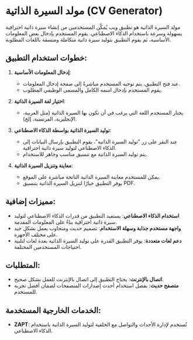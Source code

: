 # مولد السيرة الذاتية (CV Generator)

مولد السيرة الذاتية هو تطبيق ويب يُمكِّن المستخدمين من إنشاء سيرة ذاتية احترافية بسهولة وسرعة باستخدام الذكاء الاصطناعي. يقوم المستخدم بإدخال بعض المعلومات الأساسية، ثم يقوم التطبيق بتوليد سيرة ذاتية متكاملة ومنسقة باللغات المطلوبة.

## خطوات استخدام التطبيق:

1. **إدخال المعلومات الأساسية**:
   - عند فتح التطبيق، يتم توجيه المستخدم مباشرةً إلى صفحة إدخال المعلومات.
   - يقوم المستخدم بإدخال اسمه الكامل والمسمى الوظيفي المطلوب.

2. **اختيار لغة السيرة الذاتية**:
   - يختار المستخدم اللغة التي يرغب في أن تكون بها السيرة الذاتية (مثل العربية، الإنجليزية، الفرنسية، إلخ).

3. **توليد السيرة الذاتية بواسطة الذكاء الاصطناعي**:
   - عند النقر على زر "توليد السيرة الذاتية"، يقوم التطبيق بإرسال البيانات إلى الذكاء الاصطناعي لتوليد سيرة ذاتية احترافية.
   - يتم توليد السيرة الذاتية مع تنسيق مناسب وجاهز للاستخدام.

4. **معاينة وتنزيل السيرة الذاتية**:
   - يمكن للمستخدم معاينة السيرة الذاتية الناتجة مباشرة على الموقع.
   - يوفر التطبيق خيارًا لتنزيل السيرة الذاتية بتنسيق PDF.

## مميزات إضافية:

- **استخدام الذكاء الاصطناعي**: يستفيد التطبيق من قدرات الذكاء الاصطناعي لتوليد سيرة ذاتية احترافية بناءً على المعلومات المقدمة.
- **واجهة مستخدم جذابة وسهلة الاستخدام**: تصميم حديث ومتجاوب يعمل بشكل جيد على مختلف الأجهزة.
- **دعم لغات متعددة**: يوفر التطبيق القدرة على توليد السيرة الذاتية بعدة لغات لتلبية احتياجات المستخدمين المختلفة.

## المتطلبات:

- **اتصال بالإنترنت**: يحتاج التطبيق إلى اتصال بالإنترنت للعمل بشكل صحيح.
- **متصفح حديث**: يفضل استخدام أحدث إصدارات المتصفحات لضمان أفضل تجربة للمستخدم.

## الخدمات الخارجية المستخدمة:

- **ZAPT**: تُستخدم لإدارة الأحداث والتواصل مع الخلفية لتوليد السيرة الذاتية باستخدام الذكاء الاصطناعي.
